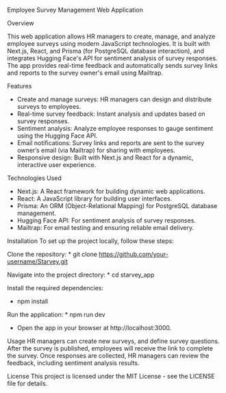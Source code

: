 Employee Survey Management Web Application

Overview 

This web application allows HR managers to create, manage, and analyze employee surveys using modern JavaScript technologies. It is built with Next.js, React, and Prisma (for PostgreSQL database interaction), and integrates Hugging Face's API for sentiment analysis of survey responses. The app provides real-time feedback and automatically sends survey links and reports to the survey owner's email using Mailtrap.

Features
* Create and manage surveys: HR managers can design and distribute surveys to employees.
* Real-time survey feedback: Instant analysis and updates based on survey responses.
* Sentiment analysis: Analyze employee responses to gauge sentiment using the Hugging Face API.
* Email notifications: Survey links and reports are sent to the survey owner’s email (via Mailtrap) for sharing with employees.
* Responsive design: Built with Next.js and React for a dynamic, interactive user experience.

Technologies Used
* Next.js: A React framework for building dynamic web applications.
* React: A JavaScript library for building user interfaces.
* Prisma: An ORM (Object-Relational Mapping) for PostgreSQL database management.
* Hugging Face API: For sentiment analysis of survey responses.
* Mailtrap: For email testing and ensuring reliable email delivery.

Installation
To set up the project locally, follow these steps:

Clone the repository:
	* git clone https://github.com/your-username/Starvey.git

Navigate into the project directory:
 	* cd starvey_app

Install the required dependencies:
  * npm install

Run the application:
	* npm run dev
  * Open the app in your browser at http://localhost:3000.


Usage
HR managers can  create new surveys, and define survey questions.
After the survey is published, employees will receive the link to complete the survey.
Once responses are collected, HR managers can review the feedback, including sentiment analysis results.

License
This project is licensed under the MIT License - see the LICENSE file for details.
